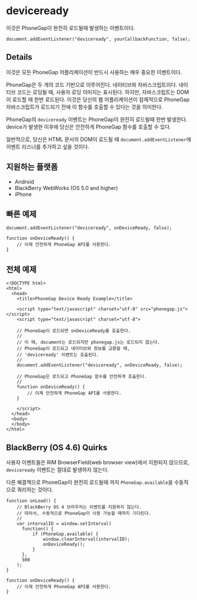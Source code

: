 deviceready
===========

이것은 PhoneGap이 완전히 로드될때 발생하는 이벤트이다.

    document.addEventListener("deviceready", yourCallbackFunction, false);

Details
-------

이것은 모든 PhoneGap 어플리케이션이 반드시 사용하는 매우 중요한 이벤트이다.

PhoneGap은 두 개의 코드 기반으로 이루어진다. 네이티브와 자바스크립트이다. 네이티브 코드는 로딩될 때, 사용자 로딩 이미지는 표시된다. 하지만, 자바스크립트는 DOM이 로드할 때 한번 로드된다. 이것은 당신의 웹 어플리케이션이 잠제적으로 PhoneGap 자바스크립트가 로드되기 전에 이 함수를 호출할 수 있다는 것을 의미한다.

PhoneGap의 `deviceready` 이벤트는 PhoneGap이 완전히 로드될때 한번 발생한다. device가 발생한 이후에 당신은 안전하게 PhoneGap 함수를 호출할 수 있다.

일반적으로, 당신은 HTML 문서의 DOM이 로드될 때 `document.addEventListener`에 이벤트 리스너를 추가하고 싶을 것이다.

지원하는 플랫폼
-------------------

- Android
- BlackBerry WebWorks (OS 5.0 and higher)
- iPhone

빠른 예제
-------------

    document.addEventListener("deviceready", onDeviceReady, false);

    function onDeviceReady() {
        // 이제 안전하게 PhoneGap API를 사용한다.
    }

전체 예제
------------

    <!DOCTYPE html>
    <html>
      <head>
        <title>PhoneGap Device Ready Example</title>

        <script type="text/javascript" charset="utf-8" src="phonegap.js"></script>
        <script type="text/javascript" charset="utf-8">

        // PhoneGap이 로드되면 onDeviceReady를 호출한다.
        //
        // 이 때, document는 로드되지만 phonegap.js는 로드되지 않는다.
        // PhoneGap이 로드되고 네이티브와 정보를 교환할 때,
        // 'deviceready' 이벤트는 호출된다.
        // 
        document.addEventListener("deviceready", onDeviceReady, false);

        // PhoneGap은 로드되고 PhoneGap 함수를 안전하게 호출한다.
        //
        function onDeviceReady() {
            // 이제 안전하게 PhoneGap API를 사용한다.
        }

        </script>
      </head>
      <body>
      </body>
    </html>
    
BlackBerry (OS 4.6) Quirks
--------------------------

사용자 이벤트들은 RIM BrowserField(web browser view)에서 지원되지 않으므로, `deviceready` 이벤트는 절대로 발생하지 않는다.

다른 해결책으로 PhoneGap이 완전히 로드될때 까지 `PhoneGap.available`을 수동적으로 쿼리하는 것이다.

    function onLoad() {
        // BlackBerry OS 4 브라우저는 이벤트를 지원하지 않는다.
        // 따라서, 수동적으로 PhoneGap이 사용 가능할 때까지 기다린다.
        //
        var intervalID = window.setInterval(
          function() {
              if (PhoneGap.available) {
                  window.clearInterval(intervalID);
                  onDeviceReady();
              }
          },
          500
        );
    }

    function onDeviceReady() {
        // 이제 안전하게 PhoneGap API를 사용한다.
    }
